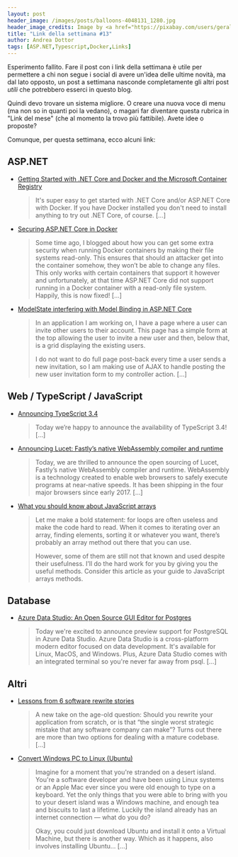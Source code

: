 ```yaml
---
layout: post
header_image: /images/posts/balloons-4048131_1280.jpg
header_image_credits: Image by <a href="https://pixabay.com/users/geralt-9301/?utm_source=link-attribution&amp;utm_medium=referral&amp;utm_campaign=image&amp;utm_content=4048131">Gerd Altmann</a> from <a href="https://pixabay.com/?utm_source=link-attribution&amp;utm_medium=referral&amp;utm_campaign=image&amp;utm_content=4048131">Pixabay</a>
title: "Link della settimana #13"
author: Andrea Dottor
tags: [ASP.NET,Typescript,Docker,Links]
---
```


Esperimento fallito. Fare il post con i link della settimana è utile per permettere a chi non segue i social di avere un'idea delle ultime novità, ma dal lato opposto, un post a settimana nasconde completamente gli altri post *utili* che potrebbero esserci in questo blog.

Quindi devo trovare un sistema migliore. O creare una nuova voce di menu (ma non so in quanti poi la vedano), o magari far diventare questa rubrica in "Link del mese" (che al momento la trovo più fattibile). Avete idee o proposte?
<!--more-->

Comunque, per questa settimana, ecco alcuni link:

## ASP<span>.NET

* [Getting Started with .NET Core and Docker and the Microsoft Container Registry](https://www.hanselman.com/blog/GettingStartedWithNETCoreAndDockerAndTheMicrosoftContainerRegistry.aspx)
    >It's super easy to get started with .NET Core and/or ASP.NET Core with Docker. If you have Docker installed you don't need to install anything to try out .NET Core, of course. [...]

* [Securing ASP.NET Core in Docker](https://rehansaeed.com/securing-asp-net-core-in-docker/)
    >Some time ago, I blogged about how you can get some extra security when running Docker containers by making their file systems read-only. This ensures that should an attacker get into the container somehow, they won’t be able to change any files. This only works with certain containers that support it however and unfortunately, at that time ASP.NET Core did not support running in a Docker container with a read-only file system. Happily, this is now fixed! [...]
    
* [ModelState interfering with Model Binding in ASP.NET Core](https://www.jerriepelser.com/blog/modelstate-overriding-model-binding-aspnet-core/)
    >In an application I am working on, I have a page where a user can invite other users to their account. This page has a simple form at the top allowing the user to invite a new user and then, below that, is a grid displaying the existing users.
    >
    >I do not want to do full page post-back every time a user sends a new invitation, so I am making use of AJAX to handle posting the new user invitation form to my controller action. [...]
    
    
## Web / TypeScript / JavaScript

* [Announcing TypeScript 3.4](https://devblogs.microsoft.com/typescript/announcing-typescript-3-4/)
    >Today we’re happy to announce the availability of TypeScript 3.4! [...]

* [Announcing Lucet: Fastly’s native WebAssembly compiler and runtime](https://www.fastly.com/blog/announcing-lucet-fastly-native-webassembly-compiler-runtime)
    >Today, we are thrilled to announce the open sourcing of Lucet, Fastly’s native WebAssembly compiler and runtime. WebAssembly is a technology created to enable web browsers to safely execute programs at near-native speeds. It has been shipping in the four major browsers since early 2017. [...]

* [What you should know about JavaScript arrays](https://thomlom.dev/what-you-should-know-about-js-arrays/)
    >Let me make a bold statement: for loops are often useless and make the code hard to read. When it comes to iterating over an array, finding elements, sorting it or whatever you want, there’s probably an array method out there that you can use.
    >
    >However, some of them are still not that known and used despite their usefulness. I’ll do the hard work for you by giving you the useful methods. Consider this article as your guide to JavaScript arrays methods. 
    
## Database

* [Azure Data Studio: An Open Source GUI Editor for Postgres](https://azure.microsoft.com/it-it/blog/azure-data-studio-an-open-source-gui-editor-for-postgres/)
    >Today we're excited to announce preview support for PostgreSQL in Azure Data Studio. Azure Data Studio is a cross-platform modern editor focused on data development. It's available for Linux, MacOS, and Windows. Plus, Azure Data Studio comes with an integrated terminal so you're never far away from psql. [...]

## Altri

* [Lessons from 6 software rewrite stories](https://medium.com/@herbcaudill/lessons-from-6-software-rewrite-stories-635e4c8f7c22)
    >A new take on the age-old question: Should you rewrite your application from scratch, or is that “the single worst strategic mistake that any software company can make”? Turns out there are more than two options for dealing with a mature codebase. [...]

* [Convert Windows PC to Linux (Ubuntu)](https://auth0.com/blog/convert-windows-pc-to-linux-ubuntu-dev-environment/)
    >Imagine for a moment that you're stranded on a desert island. You're a software developer and have been using Linux systems or an Apple Mac ever since you were old enough to type on a keyboard. Yet the only things that you were able to bring with you to your desert island was a Windows machine, and enough tea and biscuits to last a lifetime. Luckily the island already has an internet connection — what do you do?
    >
    >Okay, you could just download Ubuntu and install it onto a Virtual Machine, but there is another way. Which as it happens, also involves installing Ubuntu... [...]
    
